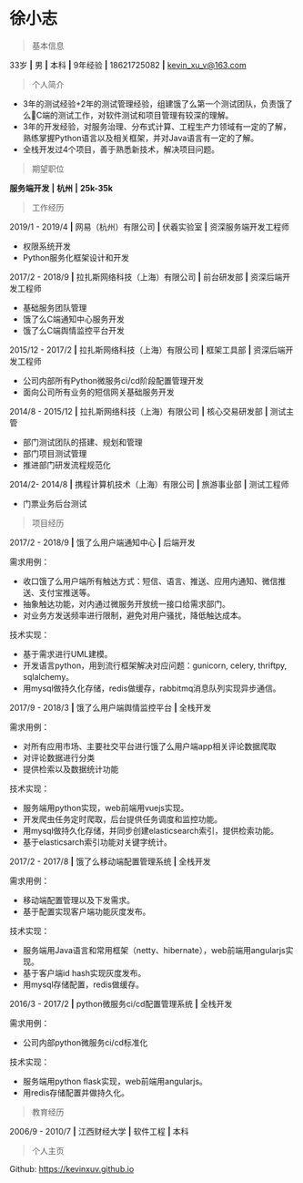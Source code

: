 # 徐小志

> 基本信息

33岁 **|** 男 **|** 本科 **|** 9年经验 **|** 18621725082 **|** kevin_xu_v@163.com

> 个人简介

- 3年的测试经验+2年的测试管理经验，组建饿了么第一个测试团队，负责饿了么C端的测试工作，对软件测试和项目管理有较深的理解。
- 3年的开发经验，对服务治理、分布式计算、工程生产力领域有一定的了解，熟练掌握Python语言以及相关框架，并对Java语言有一定的了解。
- 全栈开发过4个项目，善于熟悉新技术，解决项目问题。

> 期望职位

**服务端开发** **|** **杭州** **|** **25k-35k**

> 工作经历

2019/1 - 2019/4 **|** 网易（杭州）有限公司 **|** 伏羲实验室 **|** 资深服务端开发工程师

- 权限系统开发
- Python服务化框架设计和开发

2017/2 - 2018/9 **|** 拉扎斯网络科技（上海）有限公司 **|** 前台研发部 **|** 资深后端开发工程师

- 基础服务团队管理
- 饿了么C端通知中心服务开发
- 饿了么C端舆情监控平台开发

2015/12 - 2017/2 **|** 拉扎斯网络科技（上海）有限公司 **|** 框架工具部 **|** 资深后端开发工程师

- 公司内部所有Python微服务ci/cd阶段配置管理开发
- 面向公司所有业务的短信网关基础服务开发

2014/8 - 2015/12 **|** 拉扎斯网络科技（上海）有限公司 **|** 核心交易研发部 **|** 测试主管

- 部门测试团队的搭建、规划和管理
- 部门项目测试管理
- 推进部门研发流程规范化

2014/2- 2014/8 **|** 携程计算机技术（上海）有限公司 **|** 旅游事业部 **|** 测试工程师

- 门票业务后台测试

> 项目经历

2017/2 - 2018/9 **|** 饿了么用户端通知中心 **|** 后端开发

需求用例：

- 收口饿了么用户端所有触达方式：短信、语言、推送、应用内通知、微信推送、支付宝推送等。
- 抽象触达功能，对内通过微服务开放统一接口给需求部门。
- 对业务方发送频率进行限制，避免对用户骚扰，降低触达成本。

技术实现：

- 基于需求进行UML建模。
- 开发语言python，用到流行框架解决对应问题：gunicorn, celery, thriftpy, sqlalchemy。
- 用mysql做持久化存储，redis做缓存，rabbitmq消息队列实现异步通信。

2017/9 - 2018/3 **|** 饿了么用户端舆情监控平台 **|** 全栈开发

需求用例：

- 对所有应用市场、主要社交平台进行饿了么用户端app相关评论数据爬取
- 对评论数据进行分类
- 提供检索以及数据统计功能

技术实现：

- 服务端用python实现，web前端用vuejs实现。
- 开发爬虫任务定时爬取，后台提供任务调度和监控功能。
- 用mysql做持久化存储，并同步创建elasticsearch索引，提供检索功能。
- 基于elasticsarch索引功能对关键字统计。

2017/2 - 2017/8 **|** 饿了么移动端配置管理系统 **|** 全栈开发

需求用例：

- 移动端配置管理以及下发需求。
- 基于配置实现客户端功能灰度发布。

技术实现：

- 服务端用Java语言和常用框架（netty、hibernate），web前端用angularjs实现。
- 基于客户端id hash实现灰度发布。
- 用mysql存储配置，redis做缓存。

2016/3 - 2017/2 **|** python微服务ci/cd配置管理系统 **|** 全栈开发

需求用例：

- 公司内部python微服务ci/cd标准化

技术实现：

- 服务端用python flask实现，web前端用angularjs。
- 用redis存储配置并做持久化。

> 教育经历

2006/9 - 2010/7 **|** 江西财经大学 **|** 软件工程 **|** 本科

> 个人主页

Github: https://kevinxuv.github.io